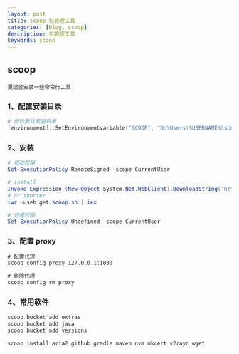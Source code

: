 ```yaml
---
layout: post
title: scoop 包管理工具
categories: [Blog, scoop]
description: 包管理工具
keywords: scoop
---
```


## scoop

```
更适合安装一些命令行工具
```

### 1、配置安装目录

```powershell
# 修改默认安装目录
[environment]::SetEnvironmentvariable("SCOOP", "D:\Users\%USERNAME%\scoop", "User")
```

### 2、安装

```powershell
# 修改权限
Set-ExecutionPolicy RemoteSigned -scope CurrentUser

# install
Invoke-Expression (New-Object System.Net.WebClient).DownloadString('https://get.scoop.sh')
# or shorter
iwr -useb get.scoop.sh | iex

# 还原权限
Set-ExecutionPolicy Undefined -scope CurrentUser
```

### 3、配置 proxy

```cmd
# 配置代理
scoop config proxy 127.0.0.1:1080

# 删除代理
scoop config rm proxy
```

### 4、常用软件

```cmd
scoop bucket add extras
scoop bucket add java
scoop bucket add versions

scoop install aria2 github gradle maven nvm mkcert v2rayn wget
```
